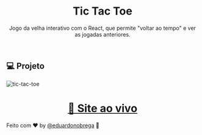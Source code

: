 <h1 align="center">Tic Tac Toe</h1>

<p align="center">
Jogo da velha interativo com o React, que permite "voltar ao tempo" e ver as jogadas anteriores.
</p>


<br>



## 💻 Projeto
![tic-tac-toe](https://github.com/eduardonobrega/tic-tac-toe/assets/87456011/52a388b0-cc5e-4816-ae76-bfb7f68f8baf)



<div align="center">

  <h1><a href="https://tic-tac-toe.bohr.io/">👾 Site ao vivo</a></h1> 

</div>


Feito com ♥ by [@eduardonobrega](https://www.linkedin.com/in/eduardo-nunes-nobrega/) :wave: 
